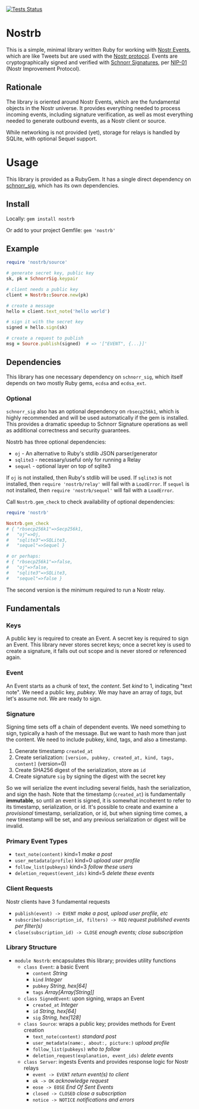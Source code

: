 [![Tests Status](https://github.com/rickhull/nostrb/actions/workflows/tests.yaml/badge.svg)](https://github.com/rickhull/nostrb/actions/workflows/tests.yaml)

# Nostrb

This is a simple, minimal library written Ruby for working with
[Nostr Events](https://nostr.com/the-protocol/events),
which are like Tweets but are used with the
[Nostr protocol](https://en.wikipedia.org/wiki/Nostr).
Events are cryptographically signed and verified with
[Schnorr Signatures](https://en.wikipedia.org/wiki/Schnorr_signature), per
[NIP-01](https://github.com/nostr-protocol/nips/blob/master/01.md)
(Nostr Improvement Protocol).

## Rationale

The library is oriented around Nostr Events, which are the fundamental objects
in the Nostr universe.  It provides everything needed to process incoming
events, including signature verification, as well as most everything needed
to generate outbound events, as a Nostr client or source.

While networking is not provided (yet), storage for relays is handled by
SQLite, with optional Sequel support.

# Usage

This library is provided as a RubyGem.  It has a single direct dependency on
[schnorr_sig](https://github.com/rickhull/schnorr_sig),
which has its own dependencies.

## Install

Locally: `gem install nostrb`

Or add to your project Gemfile: `gem 'nostrb'`

## Example

```ruby
require 'nostrb/source'

# generate secret key, public key
sk, pk = SchnorrSig.keypair

# client needs a public key
client = Nostrb::Source.new(pk)

# create a message
hello = client.text_note('hello world')

# sign it with the secret key
signed = hello.sign(sk)

# create a request to publish
msg = Source.publish(signed)  # => '["EVENT", {...}]'
```

## Dependencies

This library has one necessary dependency on `schnorr_sig`, which itself
depends on two mostly Ruby gems, `ecdsa` and `ecdsa_ext`.

### Optional

`schnorr_sig` also has an optional dependency on `rbsecp256k1`, which is
highly recommended and will be used automatically if the gem is installed.
This provides a dramatic speedup to Schnorr Signature operations as well
as additional correctness and security guarantees.

Nostrb has three optional dependencies:

* `oj` - An alternative to Ruby's stdlib JSON parser/generator
* `sqlite3` - necessary/useful only for running a Relay
* `sequel` - optional layer on top of sqlite3

If `oj` is not installed, then Ruby's stdlib will be used.  If `sqlite3` is
not installed, then `require 'nostrb/relay'` will fail with a `LoadError`.
If `sequel` is not installed, then `require 'nostrb/sequel'` will fail with
a `LoadError`.

Call `Nostrb.gem_check` to check availability of optional dependencies:

```ruby
require 'nostrb'

Nostrb.gem_check
# { "rbsecp256k1"=>Secp256k1,
#   "oj"=>Oj,
#   "sqlite3"=>SQLite3,
#   "sequel"=>Sequel }

# or perhaps:
# { "rbsecp256k1"=>false,
#   "oj"=>false,
#   "sqlite3"=>SQLite3,
#   "sequel"=>false }
```

The second version is the minimum required to run a Nostr relay.

## Fundamentals

### Keys

A public key is required to create an Event.  A secret key is required to
sign an Event.  This library never stores secret keys;
once a secret key is used to create a signature, it falls out out scope and
is never stored or referenced again.

### Event

An Event starts as a chunk of text, the *content*.  Set *kind* to 1,
indicating "text note".  We need a public key, *pubkey*.  We may have an
array of *tags*, but let's assume not.  We are ready to sign.

### Signature

Signing time sets off a chain of dependent events.  We need something to sign,
typically a hash of the message.  But we want to hash more than just the
content.  We need to include pubkey, kind, tags, and also a timestamp.

1. Generate timestamp `created_at`
2. Create serialization: `[version, pubkey, created_at, kind, tags, content]`
   (version=0)
3. Create SHA256 digest of the serialization, store as `id`
4. Create signature `sig` by signing the digest with the secret key

So we will serialize the event including several fields,
hash the serialization, and sign the hash.  Note that the timestamp
(`created_at`) is fundamentally **immutable**, so until an event is signed,
it is somewhat incoherent to refer to its timestamp, serialization, or id.
It's possible to create and examine a *provisional* timestamp, serialization,
or id, but when signing time comes, a new timestamp will be set, and any
previous serialization or digest will be invalid.

### Primary Event Types

* `text_note(content)` kind=1 *make a post*
* `user_metadata(profile)` kind=0 *upload user profile*
* `follow_list(pubkeys)` kind=3 *follow these users*
* `deletion_request(event_ids)` kind=5 *delete these events*

### Client Requests

Nostr clients have 3 fundamental requests

* `publish(event) -> EVENT` *make a post, upload user profile, etc*
* `subscribe(subscription_id, filters) -> REQ`
  *request published events per filter(s)*
* `close(subscription_id) -> CLOSE` *enough events; close subscription*

### Library Structure

* `module Nostrb`: encapsulates this library; provides utility functions
  * `class Event`: a basic Event
    * `content` *String*
    * `kind` *Integer*
    * `pubkey` *String, hex[64]*
    * `tags` *Array[Array[String]]*
  * `class SignedEvent`: upon signing, wraps an Event
    * `created_at` *Integer*
    * `id` *String, hex[64]*
    * `sig` *String, hex[128]*
  * `class Source`: wraps a public key; provides methods for Event creation
    * `text_note(content)` *standard post*
    * `user_metadata(name:, about:, picture:)` *upload profile*
    * `follow_list(pubkeys)` *who to follow*
    * `deletion_request(explanation, event_ids)` *delete events*
  * `class Server`: ingests Events and provides response logic for Nostr relays
    * `event -> EVENT` *return event(s) to client*
    * `ok -> OK` *acknowledge request*
    * `eose -> EOSE` *End Of Sent Events*
    * `closed -> CLOSED` *close a subscription*
    * `notice -> NOTICE` *notifications and errors*
